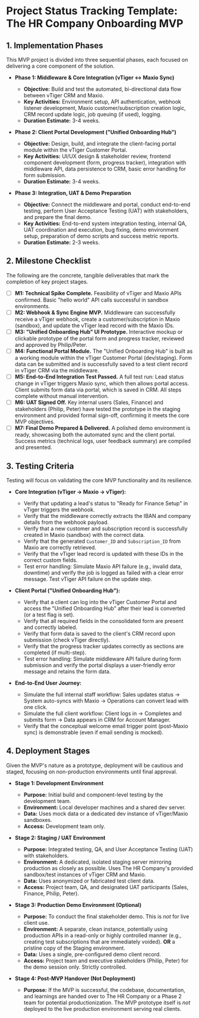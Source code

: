 # Project Status Tracking Template: The HR Company Onboarding MVP

## 1. Implementation Phases

This MVP project is divided into three sequential phases, each focused on delivering a core component of the solution.

*   **Phase 1: Middleware & Core Integration (vTiger <-> Maxio Sync)**
    *   **Objective:** Build and test the automated, bi-directional data flow between vTiger CRM and Maxio.
    *   **Key Activities:** Environment setup, API authentication, webhook listener development, Maxio customer/subscription creation logic, CRM record update logic, job queuing (if used), logging.
    *   **Duration Estimate:** 3-4 weeks.

*   **Phase 2: Client Portal Development ("Unified Onboarding Hub")**
    *   **Objective:** Design, build, and integrate the client-facing portal module within the vTiger Customer Portal.
    *   **Key Activities:** UI/UX design & stakeholder review, frontend component development (form, progress tracker), integration with middleware API, data persistence to CRM, basic error handling for form submission.
    *   **Duration Estimate:** 3-4 weeks.

*   **Phase 3: Integration, UAT & Demo Preparation**
    *   **Objective:** Connect the middleware and portal, conduct end-to-end testing, perform User Acceptance Testing (UAT) with stakeholders, and prepare the final demo.
    *   **Key Activities:** End-to-end system integration testing, internal QA, UAT coordination and execution, bug fixing, demo environment setup, preparation of demo scripts and success metric reports.
    *   **Duration Estimate:** 2-3 weeks.

## 2. Milestone Checklist

The following are the concrete, tangible deliverables that mark the completion of key project stages.

*   [ ] **M1: Technical Spike Complete.** Feasibility of vTiger and Maxio APIs confirmed. Basic "hello world" API calls successful in sandbox environments.
*   [ ] **M2: Webhook & Sync Engine MVP.** Middleware can successfully receive a vTiger webhook, create a customer/subscription in Maxio (sandbox), and update the vTiger lead record with the Maxio IDs.
*   [ ] **M3: "Unified Onboarding Hub" UI Prototype.** Interactive mockup or clickable prototype of the portal form and progress tracker, reviewed and approved by Philip/Peter.
*   [ ] **M4: Functional Portal Module.** The "Unified Onboarding Hub" is built as a working module within the vTiger Customer Portal (dev/staging). Form data can be submitted and is successfully saved to a test client record in vTiger CRM via the middleware.
*   [ ] **M5: End-to-End Integration Test Passed.** A full test run: Lead status change in vTiger triggers Maxio sync, which then allows portal access. Client submits form data via portal, which is saved in CRM. All steps complete without manual intervention.
*   [ ] **M6: UAT Signed Off.** Key internal users (Sales, Finance) and stakeholders (Philip, Peter) have tested the prototype in the staging environment and provided formal sign-off, confirming it meets the core MVP objectives.
*   [ ] **M7: Final Demo Prepared & Delivered.** A polished demo environment is ready, showcasing both the automated sync and the client portal. Success metrics (technical logs, user feedback summary) are compiled and presented.

## 3. Testing Criteria

Testing will focus on validating the core MVP functionality and its resilience.

*   **Core Integration (vTiger -> Maxio -> vTiger):**
    *   Verify that updating a lead's status to "Ready for Finance Setup" in vTiger triggers the webhook.
    *   Verify that the middleware correctly extracts the IBAN and company details from the webhook payload.
    *   Verify that a new customer and subscription record is successfully created in Maxio (sandbox) with the correct data.
    *   Verify that the generated `Customer_ID` and `Subscription_ID` from Maxio are correctly retrieved.
    *   Verify that the vTiger lead record is updated with these IDs in the correct custom fields.
    *   Test error handling: Simulate Maxio API failure (e.g., invalid data, downtime) and verify the job is logged as failed with a clear error message. Test vTiger API failure on the update step.

*   **Client Portal ("Unified Onboarding Hub"):**
    *   Verify that a client can log into the vTiger Customer Portal and access the "Unified Onboarding Hub" after their lead is converted (or a test flag is set).
    *   Verify that all required fields in the consolidated form are present and correctly labeled.
    *   Verify that form data is saved to the client's CRM record upon submission (check vTiger directly).
    *   Verify that the progress tracker updates correctly as sections are completed (if multi-step).
    *   Test error handling: Simulate middleware API failure during form submission and verify the portal displays a user-friendly error message and retains the form data.

*   **End-to-End User Journey:**
    *   Simulate the full internal staff workflow: Sales updates status -> System auto-syncs with Maxio -> Operations can convert lead with one click.
    *   Simulate the full client workflow: Client logs in -> Completes and submits form -> Data appears in CRM for Account Manager.
    *   Verify that the conceptual welcome email trigger point (post-Maxio sync) is demonstrable (even if email sending is mocked).

## 4. Deployment Stages

Given the MVP's nature as a prototype, deployment will be cautious and staged, focusing on non-production environments until final approval.

*   **Stage 1: Development Environment**
    *   **Purpose:** Initial build and component-level testing by the development team.
    *   **Environment:** Local developer machines and a shared dev server.
    *   **Data:** Uses mock data or a dedicated dev instance of vTiger/Maxio sandboxes.
    *   **Access:** Development team only.

*   **Stage 2: Staging / UAT Environment**
    *   **Purpose:** Integrated testing, QA, and User Acceptance Testing (UAT) with stakeholders.
    *   **Environment:** A dedicated, isolated staging server mirroring production as closely as possible. Uses The HR Company's provided sandbox/test instances of vTiger CRM and Maxio.
    *   **Data:** Uses anonymized or fabricated test client data.
    *   **Access:** Project team, QA, and designated UAT participants (Sales, Finance, Philip, Peter).

*   **Stage 3: Production Demo Environment (Optional)**
    *   **Purpose:** To conduct the final stakeholder demo. This is *not* for live client use.
    *   **Environment:** A separate, clean instance, potentially using production APIs in a read-only or highly controlled manner (e.g., creating test subscriptions that are immediately voided). **OR** a pristine copy of the Staging environment.
    *   **Data:** Uses a single, pre-configured demo client record.
    *   **Access:** Project team and executive stakeholders (Philip, Peter) for the demo session only. Strictly controlled.

*   **Stage 4: Post-MVP Handover (Not Deployment)**
    *   **Purpose:** If the MVP is successful, the codebase, documentation, and learnings are handed over to The HR Company or a Phase 2 team for potential productionization. The MVP prototype itself is *not* deployed to the live production environment serving real clients.